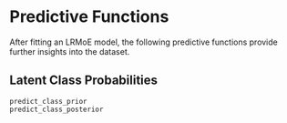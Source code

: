 # Predictive Functions

After fitting an LRMoE model, the following predictive functions provide further insights into the dataset.

## Latent Class Probabilities

```@docs
predict_class_prior
predict_class_posterior
```




